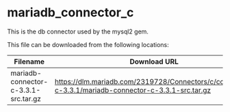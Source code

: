 mariadb_connector_c
============
This is the db connector used by the mysql2 gem.

This file can be downloaded from the following locations:

| Filename | Download URL |
| -------- | ------------ |
| mariadb-connector-c-3.3.1-src.tar.gz | https://dlm.mariadb.com/2319728/Connectors/c/connector-c-3.3.1/mariadb-connector-c-3.3.1-src.tar.gz |
